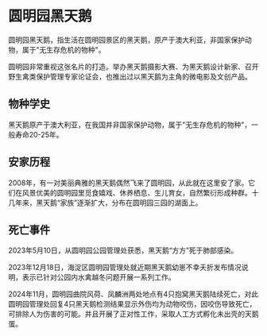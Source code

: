 # 圆明园黑天鹅

圆明园黑天鹅，指生活在圆明园景区的黑天鹅，原产于澳大利亚，非国家保护动物，属于"无生存危机的物种"。

圆明园非常重视这张名片的打造。举办黑天鹅摄影大赛、为黑天鹅设计新家、召开野生禽类保护管理专家论证会，也推出过以黑天鹅为主角的微电影及文创产品。

## 物种学史

黑天鹅原产于澳大利亚，在我国并非国家保护动物，属于"无生存危机的物种"，一般寿命20-25年。

## 安家历程

2008年，有一对美丽典雅的黑天鹅偶然飞来了圆明园，从此就在这里安了家。它们在风景优美的圆明园里觅食嬉戏、休养栖息、生儿育女，自然繁衍形成种群。十几年来，黑天鹅“家族”逐渐扩大，分布在圆明园三园的湖面上。

## 死亡事件

2023年5月10日，从圆明园公园管理处获悉，黑天鹅“方方”死于肺部感染。

2023年12月18日，海淀区圆明园管理处就近期黑天鹅幼崽不幸夭折发布情况说明，表示已针对公园内水禽越冬问题开展一系列工作。

2024年11月，圆明园曲院风荷、凤麟洲两处地点有4只抱窝黑天鹅陆续死亡，对此圆明园管理处回复4只黑天鹅检测结果显示外伤均为动物咬伤，因咬伤导致死亡，可排除人为伤害的可能。并且开展了正对性工作，采取人工方式孵化未出壳的天鹅蛋。
